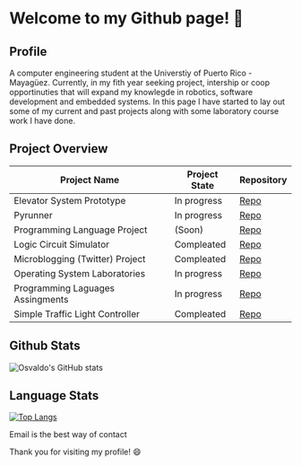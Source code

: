 # Welcome to my Github page! 👋

## Profile 
A computer engineering student at the Universtiy of Puerto Rico - Mayagüez. Currently, in my fith year seeking project, intership or coop opportinuties that will expand my knowlegde in robotics, software development and embedded systems. In this page I have started to lay out some of my current and past projects along with some laboratory course work I have done.

## Project Overview
Project Name | Project State | Repository
------------ | ------------- | -------------
Elevator System Prototype | In progress | [Repo](https://github.com/aquino35/elevator_system_prototype)
Pyrunner | In progress | [Repo](https://github.com/YousefSalaman/pyrunner)
Programming Language Project | (Soon) | [Repo](http://github.com)
Logic Circuit Simulator | Compleated | [Repo](http://github.com)
Microblogging (Twitter) Project | Compleated | [Repo](http://github.com)
Operating System Laboratories | In progress | [Repo](http://github.com)
Programming Laguages Assingments | In progress | [Repo](http://github.com)
Simple Traffic Light Controller | Compleated | [Repo](http://github.com)

## Github Stats
![Osvaldo's GitHub stats](https://github-readme-stats.vercel.app/api?username=aquino35&show_icons=true&theme=dark)

## Language Stats
[![Top Langs](https://github-readme-stats.vercel.app/api/top-langs/?username=aquino35&layout=compact)](https://github.com/aquino35/github-readme-stats)


Email is the best way of contact

Thank you for visiting my profile! 😄
<!--
**aquino35/aquino35** is a ✨ _special_ ✨ repository because its `README.md` (this file) appears on your GitHub profile.

Here are some ideas to get you started:

- 🔭 I’m currently working on ...
- 🌱 I’m currently learning ...
- 👯 I’m looking to collaborate on ...
- 🤔 I’m looking for help with ...
- 💬 Ask me about ...
- 📫 How to reach me: ...
- 😄 Pronouns: ...
- ⚡ Fun fact: ...
-->
